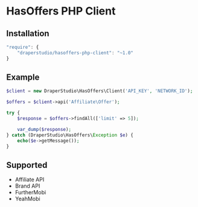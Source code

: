 # HasOffers PHP Client

## Installation

```js
"require": {
    "draperstudio/hasoffers-php-client": "~1.0"
}
```

## Example

```php
$client = new DraperStudio\HasOffers\Client('API_KEY', 'NETWORK_ID');

$offers = $client->api('Affiliate\Offer');

try {
    $response = $offers->findAll(['limit' => 5]);

    var_dump($response);
} catch (DraperStudio\HasOffers\Exception $e) {
    echo($e->getMessage());
}
```

## Supported
- Affiliate API
- Brand API
- FurtherMobi
- YeahMobi
